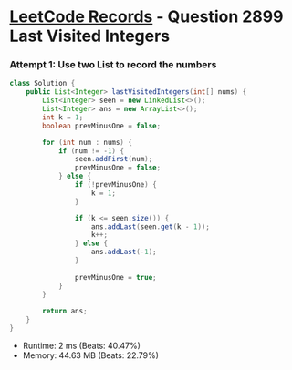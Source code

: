 # [LeetCode Records](../../README.md) - Question 2899 Last Visited Integers

### Attempt 1: Use two List to record the numbers
```java
class Solution {
    public List<Integer> lastVisitedIntegers(int[] nums) {
        List<Integer> seen = new LinkedList<>();
        List<Integer> ans = new ArrayList<>();
        int k = 1;
        boolean prevMinusOne = false;

        for (int num : nums) {
            if (num != -1) {
                seen.addFirst(num);
                prevMinusOne = false;
            } else {
                if (!prevMinusOne) {
                    k = 1;
                }

                if (k <= seen.size()) {
                    ans.addLast(seen.get(k - 1));
                    k++;
                } else {
                    ans.addLast(-1);
                }
                
                prevMinusOne = true;
            }
        }
        
        return ans;
    }
}
```
- Runtime: 2 ms (Beats: 40.47%)
- Memory: 44.63 MB (Beats: 22.79%)

<br>
